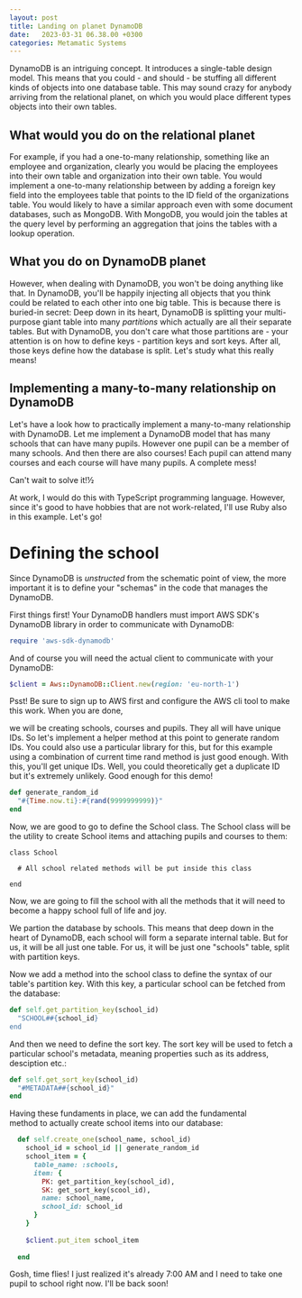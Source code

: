 ```yaml
---
layout: post
title: Landing on planet DynamoDB 
date:   2023-03-31 06.38.00 +0300
categories: Metamatic Systems
---
```


DynamoDB is an intriguing concept. It introduces a single-table design model.
This means that you could - and should - be stuffing all different kinds of objects
into one database table. This may sound crazy for anybody arriving from
the relational planet, on which you would place different types
objects into their own tables. 

## What would you do on the relational planet

For example, if you had a one-to-many relationship, something like an employee and organization,
clearly you would be placing the employees into their own table and organization
into their own table. You would implement a one-to-many relationship between
by adding a foreign key field into the employees table that points to the ID 
field of the organizations table. You would likely to have a similar approach
even with some document databases, such as MongoDB. With MongoDB,
you would join the tables at the query level by performing an aggregation
that joins the tables with a lookup operation.

## What you do on DynamoDB planet

However, when dealing with DynamoDB, you won't be doing anything like that.
In DynamoDB, you'll be happily injecting all objects that you think could
be related to each other into one big table. This is because there is 
buried-in secret: Deep down in its heart, DynamoDB is splitting your
multi-purpose giant table into many *partitions* which actually are all
their separate tables. But with DynamoDB, you don't care what those
partitions are - your attention is on how to define keys - partition keys and sort keys.
After all, those keys define how the database is split. 
Let's study what this really means!

## Implementing a many-to-many relationship on DynamoDB

Let's have a look how to practically implement a many-to-many relationship
with DynamoDB. Let me implement a DynamoDB model that has many schools
that can have many pupils. However one pupil can be a member of many schools.
And then there are also courses! Each pupil can attend many courses
and each course will have many pupils. A complete mess!

Can't wait to solve it!½

At work, I would do this with TypeScript programming language. 
However, since it's good to have hobbies that are not work-related, 
I'll use Ruby also in this example. Let's go!

# Defining the school

Since DynamoDB is *unstructed* from the schematic point of view,
the more important it is to define your "schemas" in the code
that manages the DynamoDB. 

First things first! Your DynamoDB handlers must import
AWS SDK's DynamoDB library in order to communicate with DynamoDB:

```ruby
require 'aws-sdk-dynamodb'
```

And of course you will need the actual client to communicate with your DynamoDB:

```ruby
$client = Aws::DynamoDB::Client.new(region: 'eu-north-1')
```

Psst! Be sure to sign up to AWS first and configure the AWS cli tool to make
this work. When you are done, 

we will be creating schools, courses and pupils. They
all will have unique IDs. So let's implement a helper method 
at this point to generate random IDs. You could also use a particular library for this, 
but for this example using a combination of current time rand method is just good enough.
With this, you'll get unique IDs. Well, you could theoretically get a duplicate ID but it's extremely unlikely.
Good enough for this demo!

```ruby
def generate_random_id
  "#{Time.now.ti}:#{rand(9999999999)}"
end
```

Now, we are good to go to define the School class.
The School class will be the utility to create School items
and attaching pupils and courses to them:

```
class School

  # All school related methods will be put inside this class
  
end
```

Now, we are going to fill the school with all the methods 
that it will need to become a happy school full of life and joy.

We partion the database by schools. This means that deep down in the
heart of DynamoDB, each school will form a separate internal table.
But for us, it will be all just one table. For us, it will 
be just one "schools" table, split with partition keys.


Now we add a method into the school class to define the syntax 
of our table's partition key. With this key, a particular school 
can be fetched from the database:

```ruby
def self.get_partition_key(school_id)
  "SCHOOL##{school_id}
end
```

And then we need to define the sort key. The sort key will be used
to fetch a particular school's metadata, meaning properties such as its address, desciption etc.:

```ruby
def self.get_sort_key(school_id)
  "#METADATA##{school_id}"
end
```

Having these fundaments in place, we can add the fundamental  
method to actually create school items into our database:

```ruby
  def self.create_one(school_name, school_id)
    school_id = school_id || generate_random_id
    school_item = {
      table_name: :schools,
      item: {
        PK: get_partition_key(school_id),
        SK: get_sort_key(scool_id),
        name: school_name,
        school_id: school_id
      }
    }
    
    $client.put_item school_item
    
  end
```

Gosh, time flies! I just realized it's already 7:00 AM and I need to take
one pupil to school right now. I'll be back soon!
